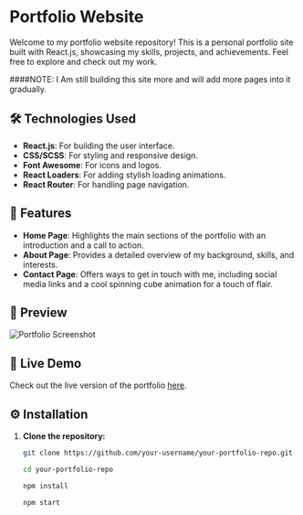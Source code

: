 # Portfolio Website

Welcome to my portfolio website repository! This is a personal portfolio site built with React.js, showcasing my skills, projects, and achievements. Feel free to explore and check out my work.

####NOTE: I Am still building this site more and will add more pages into it gradually.

## 🛠️ Technologies Used

- **React.js**: For building the user interface.
- **CSS/SCSS**: For styling and responsive design.
- **Font Awesome**: For icons and logos.
- **React Loaders**: For adding stylish loading animations.
- **React Router**: For handling page navigation.

## 🚀 Features

- **Home Page**: Highlights the main sections of the portfolio with an introduction and a call to action.
- **About Page**: Provides a detailed overview of my background, skills, and interests.
- **Contact Page**: Offers ways to get in touch with me, including social media links and a cool spinning cube animation for a touch of flair.

## 📸 Preview

![Portfolio Screenshot](link-to-your-screenshot)

## 🔗 Live Demo

Check out the live version of the portfolio [here](link-to-live-demo).

## ⚙️ Installation

1. **Clone the repository:**

   ```bash
   git clone https://github.com/your-username/your-portfolio-repo.git

   cd your-portfolio-repo

   npm install

   npm start
